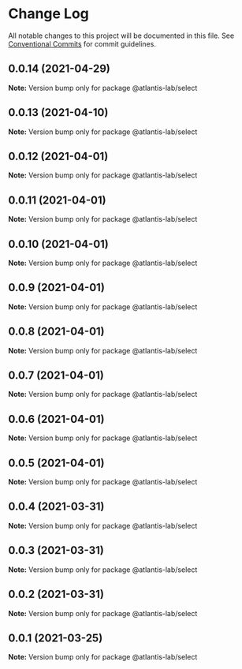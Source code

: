 # Change Log

All notable changes to this project will be documented in this file.
See [Conventional Commits](https://conventionalcommits.org) for commit guidelines.

## 0.0.14 (2021-04-29)

**Note:** Version bump only for package @atlantis-lab/select





## 0.0.13 (2021-04-10)

**Note:** Version bump only for package @atlantis-lab/select





## 0.0.12 (2021-04-01)

**Note:** Version bump only for package @atlantis-lab/select





## 0.0.11 (2021-04-01)

**Note:** Version bump only for package @atlantis-lab/select





## 0.0.10 (2021-04-01)

**Note:** Version bump only for package @atlantis-lab/select





## 0.0.9 (2021-04-01)

**Note:** Version bump only for package @atlantis-lab/select





## 0.0.8 (2021-04-01)

**Note:** Version bump only for package @atlantis-lab/select





## 0.0.7 (2021-04-01)

**Note:** Version bump only for package @atlantis-lab/select





## 0.0.6 (2021-04-01)

**Note:** Version bump only for package @atlantis-lab/select





## 0.0.5 (2021-04-01)

**Note:** Version bump only for package @atlantis-lab/select





## 0.0.4 (2021-03-31)

**Note:** Version bump only for package @atlantis-lab/select





## 0.0.3 (2021-03-31)

**Note:** Version bump only for package @atlantis-lab/select





## 0.0.2 (2021-03-31)

**Note:** Version bump only for package @atlantis-lab/select





## 0.0.1 (2021-03-25)

**Note:** Version bump only for package @atlantis-lab/select
